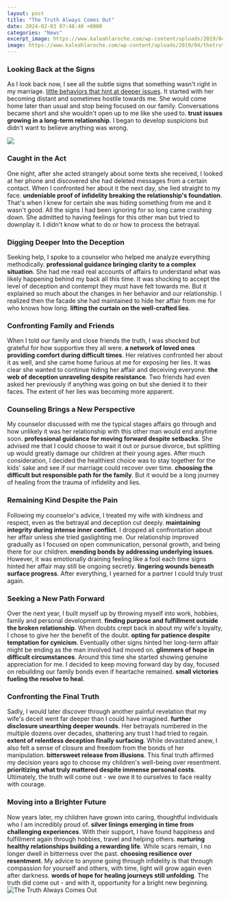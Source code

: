 ```yaml
---
layout: post
title: "The Truth Always Comes Out"
date: 2024-02-03 07:48:40 +0000
categories: "News"
excerpt_image: https://www.kaleahlaroche.com/wp-content/uploads/2019/04/thetruthalwayscomesout.jpg
image: https://www.kaleahlaroche.com/wp-content/uploads/2019/04/thetruthalwayscomesout.jpg
---
```


### Looking Back at the Signs
As I look back now, I see all the subtle signs that something wasn't right in my marriage. [little behaviors that hint at deeper issues](https://fistore.mysenprints.com/collection/alber). It started with her becoming distant and sometimes hostile towards me. She would come home later than usual and stop being focused on our family. Conversations became short and she wouldn't open up to me like she used to. **trust issues growing in a long-term relationship**. I began to develop suspicions but didn't want to believe anything was wrong. 

![](https://www.lookupquotes.com/quote_imgs/thumb/the_truth_always_comes_out_quotes.jpg)
### Caught in the Act
One night, after she acted strangely about some texts she received, I looked at her phone and discovered she had deleted messages from a certain contact. When I confronted her about it the next day, she lied straight to my face. **undeniable proof of infidelity breaking the relationship's foundation**. That's when I knew for certain she was hiding something from me and it wasn't good. All the signs I had been ignoring for so long came crashing down. She admitted to having feelings for this other man but tried to downplay it. I didn't know what to do or how to process the betrayal.
### Digging Deeper Into the Deception  
Seeking help, I spoke to a counselor who helped me analyze everything methodically. **professional guidance bringing clarity to a complex situation**. She had me read real accounts of affairs to understand what was likely happening behind my back all this time. It was shocking to accept the level of deception and contempt they must have felt towards me. But it explained so much about the changes in her behavior and our relationship. I realized then the facade she had maintained to hide her affair from me for who knows how long. **lifting the curtain on the well-crafted lies**.
### Confronting Family and Friends
When I told our family and close friends the truth, I was shocked but grateful for how supportive they all were. **a network of loved ones providing comfort during difficult times**. Her relatives confronted her about it as well, and she came home furious at me for exposing her lies. It was clear she wanted to continue hiding her affair and deceiving everyone. **the web of deception unraveling despite resistance**. Two friends had even asked her previously if anything was going on but she denied it to their faces. The extent of her lies was becoming more apparent.
### Counseling Brings a New Perspective 
My counselor discussed with me the typical stages affairs go through and how unlikely it was her relationship with this other man would end anytime soon. **professional guidance for moving forward despite setbacks**. She advised me that I could choose to wait it out or pursue divorce, but splitting up would greatly damage our children at their young ages. After much consideration, I decided the healthiest choice was to stay together for the kids' sake and see if our marriage could recover over time. **choosing the difficult but responsible path for the family**. But it would be a long journey of healing from the trauma of infidelity and lies.
### Remaining Kind Despite the Pain
Following my counselor's advice, I treated my wife with kindness and respect, even as the betrayal and deception cut deeply. **maintaining integrity during intense inner conflict**. I dropped all confrontation about her affair unless she tried gaslighting me. Our relationship improved gradually as I focused on open communication, personal growth, and being there for our children. **mending bonds by addressing underlying issues**. However, it was emotionally draining feeling like a fool each time signs hinted her affair may still be ongoing secretly. **lingering wounds beneath surface progress**. After everything, I yearned for a partner I could truly trust again.
### Seeking a New Path Forward 
Over the next year, I built myself up by throwing myself into work, hobbies, family and personal development. **finding purpose and fulfillment outside the broken relationship**. When doubts crept back in about my wife's loyalty, I chose to give her the benefit of the doubt. **opting for patience despite temptation for cynicism**. Eventually other signs hinted her long-term affair might be ending as the man involved had moved on. **glimmers of hope in difficult circumstances**. Around this time she started showing genuine appreciation for me. I decided to keep moving forward day by day, focused on rebuilding our family bonds even if heartache remained. **small victories fueling the resolve to heal**.
### Confronting the Final Truth
Sadly, I would later discover through another painful revelation that my wife's deceit went far deeper than I could have imagined. **further disclosure unearthing deeper wounds**. Her betrayals numbered in the multiple dozens over decades, shattering any trust I had tried to regain. **extent of relentless deception finally surfacing**. While devastated anew, I also felt a sense of closure and freedom from the bonds of her manipulation. **bittersweet release from illusions**. This final truth affirmed my decision years ago to choose my children's well-being over resentment. **prioritizing what truly mattered despite immense personal costs**. Ultimately, the truth will come out - we owe it to ourselves to face reality with courage.
### Moving into a Brighter Future
Now years later, my children have grown into caring, thoughtful individuals who I am incredibly proud of. **silver linings emerging in time from challenging experiences**. With their support, I have found happiness and fulfillment again through hobbies, travel and helping others. **nurturing healthy relationships building a rewarding life**. While scars remain, I no longer dwell in bitterness over the past. **choosing resilience over resentment**. My advice to anyone going through infidelity is that through compassion for yourself and others, with time, light will grow again even after darkness. **words of hope for healing journeys still unfolding**. The truth did come out - and with it, opportunity for a bright new beginning.
![The Truth Always Comes Out](https://www.kaleahlaroche.com/wp-content/uploads/2019/04/thetruthalwayscomesout.jpg)